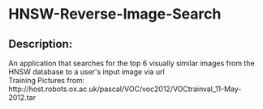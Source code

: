 # HNSW-Reverse-Image-Search
<h2>Description:</h2>
An application that searches for the top 6 visually similar images from the HNSW database to a user's input image via url
<br>
Training Pictures from: http://host.robots.ox.ac.uk/pascal/VOC/voc2012/VOCtrainval_11-May-2012.tar
